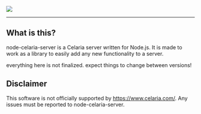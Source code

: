 ![](https://cdn.discordapp.com/attachments/927762440136056855/968355737510223882/spode.png)

------------

## What is this?
node-celaria-server is a Celaria server written for Node.js.
It is made to work as a library to easily add any new functionality to a server.

everything here is not finalized. expect things to change between versions!

## Disclaimer
This software is not officially supported by https://www.celaria.com/. Any issues must be reported to node-celaria-server.
